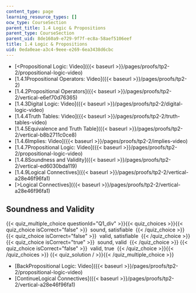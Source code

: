 ```yaml
---
content_type: page
learning_resource_types: []
ocw_type: CourseSection
parent_title: 1.4 Logic & Propositions
parent_type: CourseSection
parent_uid: 8de160a9-e729-9f7f-ec8a-58aef5106eef
title: 1.4 Logic & Propositions
uid: 0eda0eae-a3c4-9eee-e269-6ea3438d6cbc
---
```


*   [\<Propositional Logic: Video]({{< baseurl >}}/pages/proofs/tp2-2/propositional-logic-video)
*   [1.4.1Propositional Operators: Video]({{< baseurl >}}/pages/proofs/tp2-2)
*   [1.4.2Propositional Operators]({{< baseurl >}}/pages/proofs/tp2-2/vertical-e6ef70d76365)
*   [1.4.3Digital Logic: Video]({{< baseurl >}}/pages/proofs/tp2-2/digital-logic-video)
*   [1.4.4Truth Tables: Video]({{< baseurl >}}/pages/proofs/tp2-2/truth-tables-video)
*   [1.4.5Equivalence and Truth Table]({{< baseurl >}}/pages/proofs/tp2-2/vertical-b8b2711c0ce8)
*   [1.4.6Implies: Video]({{< baseurl >}}/pages/proofs/tp2-2/implies-video)
*   [1.4.7Propositional Logic: Video]({{< baseurl >}}/pages/proofs/tp2-2/propositional-logic-video)
*   [1.4.8Soundness and Validity]({{< baseurl >}}/pages/proofs/tp2-2/vertical-ed6030bda119)
*   [1.4.9Logical Connectives]({{< baseurl >}}/pages/proofs/tp2-2/vertical-a28e46f96fa1)
*   [\>Logical Connectives]({{< baseurl >}}/pages/proofs/tp2-2/vertical-a28e46f96fa1)

Soundness and Validity
----------------------

  
{{< quiz_multiple_choice questionId="Q1_div" >}}{{< quiz_choices >}}{{< quiz_choice isCorrect="false" >}}&nbsp; sound, satisfiable &nbsp;{{< /quiz_choice >}}
{{< quiz_choice isCorrect="false" >}}&nbsp; valid, satisfiable &nbsp;{{< /quiz_choice >}}
{{< quiz_choice isCorrect="true" >}}&nbsp; sound, valid &nbsp;{{< /quiz_choice >}}
{{< quiz_choice isCorrect="false" >}}&nbsp; valid, true &nbsp;{{< /quiz_choice >}}{{< /quiz_choices >}}
{{< quiz_solution / >}}{{< /quiz_multiple_choice >}}

*   [BackPropositional Logic: Video]({{< baseurl >}}/pages/proofs/tp2-2/propositional-logic-video)
*   [ContinueLogical Connectives]({{< baseurl >}}/pages/proofs/tp2-2/vertical-a28e46f96fa1)